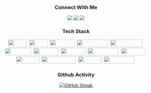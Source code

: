 
<div align="center">
  
  <h3 align="center">Connect With Me</h3>
  <p align="center">
    <a href="https://www.linkedin.com/in/isabellelabuguen/"><img src="https://img.shields.io/badge/LinkedIn-%2370a5fc.svg?style=for-the-badge&logo=linkedin&logoColor=white&link=https://www.linkedin.com/in/isabellelabuguen/"/></a>
    <a href="https://www.instagram.com/isabellelbgn/"><img src="https://img.shields.io/badge/Instagram-%2370a5fc.svg?style=for-the-badge&logo=instagram&logoColor=white&link=https://www.instagram.com/isabellelbgn/"/></a>
    <a href="mailto:isabellelbgn@gmail.com"><img src="https://img.shields.io/badge/Gmail-%2370a5fc.svg?style=for-the-badge&logo=Gmail&logoColor=white&link=isabellelbgn@gmail.com"/></a>
  </p>
  
<h3 align="center">Tech Stack</h3>
<p align="center">
    <a href="https://img.shields.io/badge/Java-ED8B00?style=for-the-badge&logo=openjdk&logoColor=white"><img src="https://img.shields.io/badge/Java-ED8B00?style=for-the-badge&logo=openjdk&logoColor=white" width="60" height="24" /></a>&nbsp
    <a href="https://img.shields.io/badge/C++-%2300599C.svg?style=for-the-badge&logo=C%2B%2B&logoColor=white"><img src="https://img.shields.io/badge/C++-%2300599C.svg?style=for-the-badge&logo=C%2B%2B&logoColor=white" width="60" height="24" /></a>&nbsp
    <a href="https://img.shields.io/badge/Python-%233776AB.svg?style=for-the-badge&logo=Python&logoColor=white"><img src="https://img.shields.io/badge/Python-%233776AB.svg?style=for-the-badge&logo=Python&logoColor=white" width="80" height="24" /></a>&nbsp 
    <a href="https://img.shields.io/badge/Javascript-%23F7DF1E.svg?style=for-the-badge&logo=javascript&logoColor=white"><img src="https://img.shields.io/badge/Javascript-%23F7DF1E.svg?style=for-the-badge&logo=javascript&logoColor=white" width="100" height="24" /></a>&nbsp 
    <a href="https://img.shields.io/badge/TypeScript-%23007ACC.svg?style=for-the-badge&logo=TypeScript&logoColor=white"><img src="https://img.shields.io/badge/TypeScript-%23007ACC.svg?style=for-the-badge&logo=TypeScript&logoColor=white" width="105" height="24" /></a>&nbsp

 <br/>
    <a href="https://img.shields.io/badge/React.js-%2361DAFB.svg?style=for-the-badge&logo=React&logoColor=white"><img src="https://img.shields.io/badge/React.js-%2361DAFB.svg?style=for-the-badge&logo=React&logoColor=white" width="85" height="24"/></a>&nbsp 
    <a href="https://img.shields.io/badge/Next.js-%23000000.svg?style=for-the-badge&logo=Next.js&logoColor=white"><img src="https://img.shields.io/badge/Next.js-%23000000.svg?style=for-the-badge&logo=Next.js&logoColor=white" width="80" height="24"/></a>&nbsp
    <a href="https://img.shields.io/badge/Node.js-%23339933.svg?style=for-the-badge&logo=Node.js&logoColor=white"><img src="https://img.shields.io/badge/Node.js-%23339933.svg?style=for-the-badge&logo=Node.js&logoColor=white" width="80" height="24"/></a>&nbsp
    <a href="https://img.shields.io/badge/Express%20js-000000?style=for-the-badge&logo=express&logoColor=white"><img src="https://img.shields.io/badge/Express%20js-000000?style=for-the-badge&logo=express&logoColor=white" width="100" height="24"/></a>&nbsp
    <a href="https://img.shields.io/badge/Django-%23092E20.svg?style=for-the-badge&logo=Django&logoColor=white"><img src="https://img.shields.io/badge/Django-%23092E20.svg?style=for-the-badge&logo=Django&logoColor=white" width="80" height="24"/></a>&nbsp 

 <br/>
    <a href="https://img.shields.io/badge/Mysql-%234479A1.svg?style=for-the-badge&logo=MySql&logoColor=white"><img src="https://img.shields.io/badge/Mysql-%234479A1.svg?style=for-the-badge&logo=MySql&logoColor=white" width="75" height="24"/></a>&nbsp 
    <a href="https://img.shields.io/badge/PostgreSQL-%23336791.svg?style=for-the-badge&logo=PostgreSQL&logoColor=white"><img src="https://img.shields.io/badge/PostgreSQL-%23336791.svg?style=for-the-badge&logo=PostgreSQL&logoColor=white" width="110" height="24"/></a>&nbsp
    <a href="https://img.shields.io/badge/Docker-2496ED.svg?style=for-the-badge&logo=Docker&logoColor=white"><img src="https://img.shields.io/badge/Docker-2496ED.svg?style=for-the-badge&logo=Docker&logoColor=white" width="75" height="24"/></a>&nbsp
<a href="https://img.shields.io/badge/Kubernetes-326CE5.svg?style=for-the-badge&logo=Kubernetes&logoColor=white"><img src="https://img.shields.io/badge/Kubernetes-326CE5.svg?style=for-the-badge&logo=Kubernetes&logoColor=white" width="100" height="24"/></a>&nbsp

</p>

<h3 align="center">Github Activity</h3>

[![GitHub Streak](https://streak-stats.demolab.com?user=isabellelbgn&theme=tokyonight-duo)](https://git.io/streak-stats)
 <br/>

</div>

